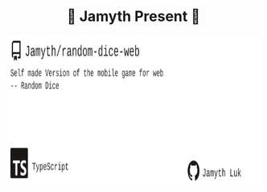 <!-- built at 12/17/2022, 10:12:12 PM -->
<h1 align="center">
🎉 Jamyth Present 🎉
</h1>
<p align="center">
    <a href="https://github.com/Jamyth/random-dice-web">
        <img width="1000" height="300" src="./readme.svg" />
    </a>
</p>